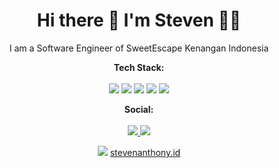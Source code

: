 <h1 align="center"> Hi there 👋 I'm Steven 👨‍💻 </h1>

<p align="center"> 
  I am a Software Engineer of SweetEscape Kenangan Indonesia
</p>

<p align='center'>
  <b>Tech Stack:</b></br></br> 
  <img src="https://img.shields.io/badge/ruby-%23CC342D.svg?&style=for-the-badge&logo=ruby&logoColor=white"/>
  <img src="https://img.shields.io/badge/php-%23777BB4.svg?&style=for-the-badge&logo=php&logoColor=white"> 
  <img src="https://img.shields.io/badge/react%20-%2320232a.svg?&style=for-the-badge&logo=react&logoColor=%2361DAFB"/> 
  <img src="https://img.shields.io/badge/angular%20-%23DD0031.svg?&style=for-the-badge&logo=angular&logoColor=white"/> 
  <img src="https://img.shields.io/badge/node.js%20-%2343853D.svg?&style=for-the-badge&logo=node.js&logoColor=white"/>
</p>

<p align='center'>
  <b>Social:</b><br/><br/>
  <a href="https://linked.com/in/steven-anthony">
    <img src="https://img.shields.io/badge/linkedin-%230077B5.svg?&style=for-the-badge&logo=linkedin&logoColor=white">
  </a>
  <a href="https://stevenanthony.id">
    <img src="https://img.shields.io/badge/linkedin-%230077B5.svg?&style=for-the-badge&logo=linkedin&logoColor=white">
  </a>
</p>

<p align='center'>
   <img src="https://badges.pufler.dev/visits/alexandresanlim/alexandresanlim"> <a href="https://stevenanthony.id">stevenanthony.id</a>
</p>
<!--
**sthony/sthony** is a ✨ _special_ ✨ repository because its `README.md` (this file) appears on your GitHub profile.
-->
